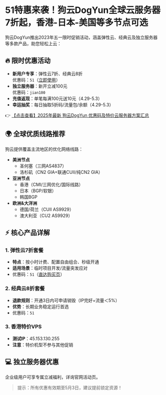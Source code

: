 # 51特惠来袭！狗云DogYun全球云服务器7折起，香港-日本-美国等多节点可选

狗云DogYun推出2023年五一限时促销活动，涵盖弹性云、经典云及独立服务器等多款产品，助您轻松上云：

## 🔥 限时优惠活动
- **新用户专享**：弹性云7折、经典云8折  
  优惠码：`51`（[立即使用](https://bit.ly/DogYun)）
- **独立服务器**：新开立减100元  
  优惠码：`jian100`
- **充值返现**：单笔每满100元送10元（4.29-5.3）
- **幸运抽奖**：每日抽取5折码/流量包/余额（4.29-5.3）

👉 [【点击查看】2025年最新 狗云DogYun 优惠码及特价云服务器方案汇总](https://bit.ly/DogYun)

## 🌍 全球优质线路推荐
狗云提供覆盖主流地区的优化网络线路：
- **美洲节点**  
  - 圣何塞（三网AS4837）  
  - 洛杉矶（CN2 GIA+联通CUII/纯CN2 GIA）
- **亚洲节点**  
  - 香港（CMI/三网优化/国际线路）  
  - 日本（BGP/软银）  
  - 韩国BGP
- **欧洲&大洋洲**  
  - 德国/荷兰（CUII AS9929）  
  - 澳大利亚（CU2 AS9929）

## ⚡ 核心产品详解
### 1. 弹性云7折套餐
- **特点**：按小时计费、配置自由组合、秒级开通
- **适用场景**：临时项目开发/流量突发应对
- 优惠码：`51`（[直达购买页](https://bit.ly/DogYun)）

### 2. 经典云8折套餐
- **退款规则**：开通3日内可申请销毁（IP完好+流量＜5%）
- **优势**：长期业务稳定运行首选
- 优惠码：`51`

### 3. 香港特价VPS
- **测试IP**：45.153.130.255  
- **注意**：特价机型不参与其他促销

## 💻 独立服务器优惠
企业级用户可享专属立减福利，详询官网活动页。

> 提示：所有优惠有效期至5月3日，建议提前锁定资源！